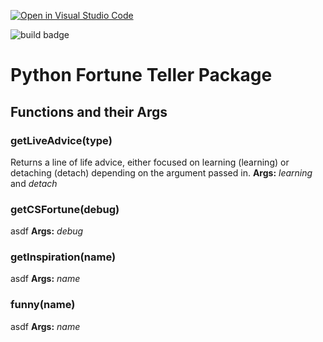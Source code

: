 [![Open in Visual Studio Code](https://classroom.github.com/assets/open-in-vscode-c66648af7eb3fe8bc4f294546bfd86ef473780cde1dea487d3c4ff354943c9ae.svg)](https://classroom.github.com/online_ide?assignment_repo_id=9088627&assignment_repo_type=AssignmentRepo)

![build badge](https://github.com/software-students-fall2022/python-package-exercise-project-3-team-16/actions/workflows/build.yaml/badge.svg)

# Python Fortune Teller Package

## Functions and their Args
### getLiveAdvice(type)
Returns a line of life advice, either focused on learning (learning) or detaching (detach) depending on the argument passed in.
**Args:**
_learning_ and _detach_
### getCSFortune(debug)
asdf
**Args:**
_debug_
### getInspiration(name)
asdf
**Args:**
_name_
### funny(name)
asdf
**Args:**
_name_
